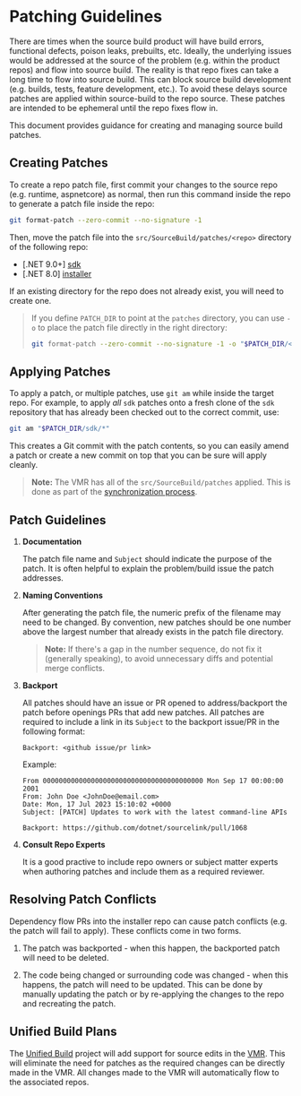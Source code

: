 # Patching Guidelines

There are times when the source build product will have build errors, functional
defects, poison leaks, prebuilts, etc. Ideally, the underlying issues would be
addressed at the source of the problem (e.g. within the product repos) and flow
into source build. The reality is that repo fixes can take a long time to flow
 into source build. This can block source build development (e.g. builds, tests,
feature development, etc.). To avoid these delays source patches are applied
within source-build to the repo source. These patches are intended to be
ephemeral until the repo fixes flow in.

This document provides guidance for creating and managing source build patches.

## Creating Patches

To create a repo patch file, first commit your changes to the source repo (e.g.
runtime, aspnetcore) as normal, then run this command inside the repo to
generate a patch file inside the repo:

```sh
git format-patch --zero-commit --no-signature -1
```

Then, move the patch file into the `src/SourceBuild/patches/<repo>` directory of
the following repo:

* [.NET 9.0+]
  [sdk](https://github.com/dotnet/sdk/tree/main/src/SourceBuild/patches)
* [.NET 8.0]
  [installer](https://github.com/dotnet/installer/tree/main/src/SourceBuild/patches)

If an existing directory for the repo does not already exist, you will need to
create one.

> If you define `PATCH_DIR` to point at the `patches` directory, you can use
> `-o` to place the patch file directly in the right directory:
>
> ```sh
> git format-patch --zero-commit --no-signature -1 -o "$PATCH_DIR/<repo>"
> ```

## Applying Patches

To apply a patch, or multiple patches, use `git am` while inside the target
repo. For example, to apply *all* `sdk` patches onto a fresh clone of the `sdk`
repository that has already been checked out to the correct commit, use:

```sh
git am "$PATCH_DIR/sdk/*"
```

This creates a Git commit with the patch contents, so you can easily amend a
patch or create a new commit on top that you can be sure will apply cleanly.

> **Note:** The VMR has all of the `src/SourceBuild/patches` applied. This is
done as part of the [synchronization
process](https://github.com/dotnet/arcade/blob/main/Documentation/UnifiedBuild/VMR-Design-And-Operation.md#source-build-patches).

## Patch Guidelines

1. **Documentation**

    The patch file name and `Subject` should indicate the purpose of the patch.
    It is often helpful to explain the problem/build issue the patch addresses.

1. **Naming Conventions**

    After generating the patch file, the numeric prefix of the filename may need
    to be changed. By convention, new patches should be one number above the
    largest number that already exists in the patch file directory.

    > **Note:** If there's a gap in the number sequence, do not fix it
    (generally speaking), to avoid unnecessary diffs and potential merge
    conflicts.

1. **Backport**

    All patches should have an issue or PR opened to address/backport the patch
    before openings PRs that add new patches.  All patches are required to
    include a link in its `Subject` to the backport issue/PR in the following
    format:

    `Backport: <github issue/pr link>`

    Example:

    ``` text
    From 0000000000000000000000000000000000000000 Mon Sep 17 00:00:00 2001
    From: John Doe <JohnDoe@email.com>
    Date: Mon, 17 Jul 2023 15:10:02 +0000
    Subject: [PATCH] Updates to work with the latest command-line APIs

    Backport: https://github.com/dotnet/sourcelink/pull/1068
    ```

1. **Consult Repo Experts**

    It is a good practive to include repo owners or subject matter experts when
    authoring patches and include them as a required reviewer.

## Resolving Patch Conflicts

Dependency flow PRs into the installer repo can cause patch conflicts (e.g. the
patch will fail to apply). These conflicts come in two forms.

1. The patch was backported - when this happen, the backported patch will need
to be deleted.

1. The code being changed or surrounding code was changed - when this happens,
the patch will need to be updated. This can be done by manually updating the
patch or by re-applying the changes to the repo and recreating the patch.

## Unified Build Plans

The [Unified
Build](https://github.com/dotnet/arcade/blob/main/Documentation/UnifiedBuild/README.md)
project will add support for source edits in the
[VMR](https://github.com/dotnet/dotnet). This will eliminate the need for
patches as the required changes can be directly made in the VMR. All changes
made to the VMR will automatically flow to the associated repos.
